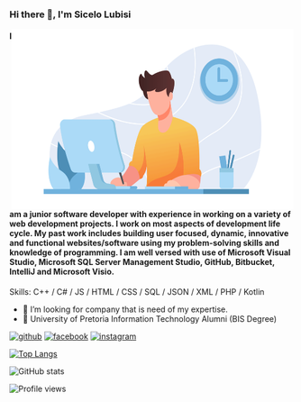 ### Hi there 👋, I'm Sicelo Lubisi

<img align="right" alt="GIF" src="https://github.com/SiceloLubisi/SiceloLubisi/blob/main/Profile.gif?raw=true" width="500" height="320" />

#### I am a junior software developer with experience in working on a variety of web development projects. I work on most aspects of development life cycle. My past work includes building user focused, dynamic, innovative and functional websites/software using my problem-solving skills and knowledge of programming. I am well versed with use of Microsoft Visual Studio, Microsoft SQL Server Management Studio, GitHub, Bitbucket, IntelliJ and Microsoft Visio. 

Skills: C++ / C# / JS / HTML / CSS / SQL / JSON / XML / PHP / Kotlin

- 🔭 I’m looking for company that is need of my expertise.
- 🔭 University of Pretoria Information Technology Alumni (BIS Degree) 


[<img src='https://cdn.jsdelivr.net/npm/simple-icons@3.0.1/icons/github.svg' alt='github' height='40'>](https://github.com/SiceloLubisi)  [<img src='https://cdn.jsdelivr.net/npm/simple-icons@3.0.1/icons/facebook.svg' alt='facebook' height='40'>](https://www.facebook.com/LubisiSicelo)  [<img src='https://cdn.jsdelivr.net/npm/simple-icons@3.0.1/icons/instagram.svg' alt='instagram' height='40'>](https://www.instagram.com/meglubicy/)  

[![Top Langs](https://github-readme-stats.vercel.app/api/top-langs/?username=SiceloLubisi)](https://github.com/anuraghazra/github-readme-stats)

![GitHub stats](https://github-readme-stats.vercel.app/api?username=SiceloLubisi&show_icons=true)  

![Profile views](https://gpvc.arturio.dev/SiceloLubisi)  
